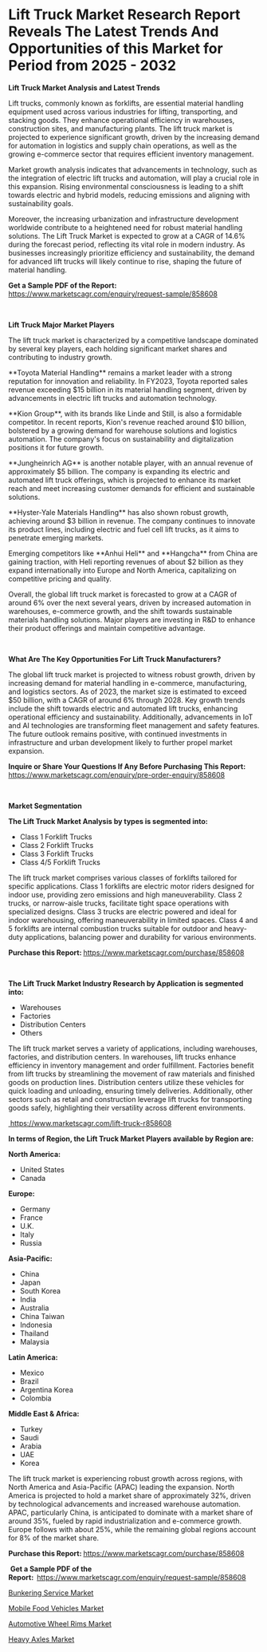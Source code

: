<p><h1>Lift Truck Market Research Report Reveals The Latest Trends And Opportunities of this Market for Period from 2025 - 2032</h1></p><p><strong>Lift Truck Market Analysis and Latest Trends</strong></p>
<p><p>Lift trucks, commonly known as forklifts, are essential material handling equipment used across various industries for lifting, transporting, and stacking goods. They enhance operational efficiency in warehouses, construction sites, and manufacturing plants. The lift truck market is projected to experience significant growth, driven by the increasing demand for automation in logistics and supply chain operations, as well as the growing e-commerce sector that requires efficient inventory management.</p><p>Market growth analysis indicates that advancements in technology, such as the integration of electric lift trucks and automation, will play a crucial role in this expansion. Rising environmental consciousness is leading to a shift towards electric and hybrid models, reducing emissions and aligning with sustainability goals. </p><p>Moreover, the increasing urbanization and infrastructure development worldwide contribute to a heightened need for robust material handling solutions. The Lift Truck Market is expected to grow at a CAGR of 14.6% during the forecast period, reflecting its vital role in modern industry. As businesses increasingly prioritize efficiency and sustainability, the demand for advanced lift trucks will likely continue to rise, shaping the future of material handling.</p></p>
<p><strong>Get a Sample PDF of the Report:&nbsp;</strong> <a href="https://www.marketscagr.com/enquiry/request-sample/858608?utm_campaign=2194&utm_medium=2&utm_source=Github&utm_content=ia&utm_term=30032025&utm_id=lift-truck">https://www.marketscagr.com/enquiry/request-sample/858608</a></p>
<p>&nbsp;</p>
<p><strong>Lift Truck Major Market Players</strong></p>
<p><p>The lift truck market is characterized by a competitive landscape dominated by several key players, each holding significant market shares and contributing to industry growth.</p><p>**Toyota Material Handling** remains a market leader with a strong reputation for innovation and reliability. In FY2023, Toyota reported sales revenue exceeding $15 billion in its material handling segment, driven by advancements in electric lift trucks and automation technology.</p><p>**Kion Group**, with its brands like Linde and Still, is also a formidable competitor. In recent reports, Kion's revenue reached around $10 billion, bolstered by a growing demand for warehouse solutions and logistics automation. The company's focus on sustainability and digitalization positions it for future growth.</p><p>**Jungheinrich AG** is another notable player, with an annual revenue of approximately $5 billion. The company is expanding its electric and automated lift truck offerings, which is projected to enhance its market reach and meet increasing customer demands for efficient and sustainable solutions.</p><p>**Hyster-Yale Materials Handling** has also shown robust growth, achieving around $3 billion in revenue. The company continues to innovate its product lines, including electric and fuel cell lift trucks, as it aims to penetrate emerging markets.</p><p>Emerging competitors like **Anhui Heli** and **Hangcha** from China are gaining traction, with Heli reporting revenues of about $2 billion as they expand internationally into Europe and North America, capitalizing on competitive pricing and quality.</p><p>Overall, the global lift truck market is forecasted to grow at a CAGR of around 6% over the next several years, driven by increased automation in warehouses, e-commerce growth, and the shift towards sustainable materials handling solutions. Major players are investing in R&D to enhance their product offerings and maintain competitive advantage.</p></p>
<p>&nbsp;</p>
<p><strong>What Are The Key Opportunities For Lift Truck Manufacturers?</strong></p>
<p><p>The global lift truck market is projected to witness robust growth, driven by increasing demand for material handling in e-commerce, manufacturing, and logistics sectors. As of 2023, the market size is estimated to exceed $50 billion, with a CAGR of around 6% through 2028. Key growth trends include the shift towards electric and automated lift trucks, enhancing operational efficiency and sustainability. Additionally, advancements in IoT and AI technologies are transforming fleet management and safety features. The future outlook remains positive, with continued investments in infrastructure and urban development likely to further propel market expansion.</p></p>
<p><strong>Inquire or Share Your Questions If Any Before Purchasing This Report:</strong> <a href="https://www.marketscagr.com/enquiry/pre-order-enquiry/858608?utm_campaign=2194&utm_medium=2&utm_source=Github&utm_content=ia&utm_term=30032025&utm_id=lift-truck">https://www.marketscagr.com/enquiry/pre-order-enquiry/858608</a></p>
<p>&nbsp;</p>
<p><strong>Market Segmentation</strong></p>
<p><strong>The Lift Truck Market Analysis by types is segmented into:</strong></p>
<p><ul><li>Class 1 Forklift Trucks</li><li>Class 2 Forklift Trucks</li><li>Class 3 Forklift Trucks</li><li>Class 4/5 Forklift Trucks</li></ul></p>
<p><p>The lift truck market comprises various classes of forklifts tailored for specific applications. Class 1 forklifts are electric motor riders designed for indoor use, providing zero emissions and high maneuverability. Class 2 trucks, or narrow-aisle trucks, facilitate tight space operations with specialized designs. Class 3 trucks are electric powered and ideal for indoor warehousing, offering maneuverability in limited spaces. Class 4 and 5 forklifts are internal combustion trucks suitable for outdoor and heavy-duty applications, balancing power and durability for various environments.</p></p>
<p><strong>Purchase this Report:&nbsp;</strong><a href="https://www.marketscagr.com/purchase/858608?utm_campaign=2194&utm_medium=2&utm_source=Github&utm_content=ia&utm_term=30032025&utm_id=lift-truck">https://www.marketscagr.com/purchase/858608</a></p>
<p>&nbsp;</p>
<p><strong>The Lift Truck Market Industry Research by Application is segmented into:</strong></p>
<p><ul><li>Warehouses</li><li>Factories</li><li>Distribution Centers</li><li>Others</li></ul></p>
<p><p>The lift truck market serves a variety of applications, including warehouses, factories, and distribution centers. In warehouses, lift trucks enhance efficiency in inventory management and order fulfillment. Factories benefit from lift trucks by streamlining the movement of raw materials and finished goods on production lines. Distribution centers utilize these vehicles for quick loading and unloading, ensuring timely deliveries. Additionally, other sectors such as retail and construction leverage lift trucks for transporting goods safely, highlighting their versatility across different environments.</p></p>
<p><a href="https://www.marketscagr.com/lift-truck-r858608?utm_campaign=2194&utm_medium=2&utm_source=Github&utm_content=ia&utm_term=30032025&utm_id=lift-truck">&nbsp;https://www.marketscagr.com/lift-truck-r858608</a></p>
<p><strong>In terms of Region, the Lift Truck Market Players available by Region are:</strong></p>
<p>
    <p> <strong> North America: </strong>
        <ul>
            <li>United States</li>
            <li>Canada</li>
        </ul>
        </p> 
    <p> <strong> Europe: </strong>
        <ul>
            <li>Germany</li>
            <li>France</li>
            <li>U.K.</li>
            <li>Italy</li>
            <li>Russia</li>
        </ul>
        </p> 
    <p> <strong> Asia-Pacific: </strong>
        <ul>
            <li>China</li>
            <li>Japan</li>
            <li>South Korea</li>
            <li>India</li>
            <li>Australia</li>
            <li>China Taiwan</li>
            <li>Indonesia</li>
            <li>Thailand</li>
            <li>Malaysia</li>
        </ul>
        </p> 
    <p> <strong> Latin America: </strong>
        <ul>
            <li>Mexico</li>
            <li>Brazil</li>
            <li>Argentina Korea</li>
            <li>Colombia</li>
        </ul>
        </p> 
    <p> <strong> Middle East & Africa: </strong>
        <ul>
            <li>Turkey</li>
            <li>Saudi</li>
            <li>Arabia</li>
            <li>UAE</li>
            <li>Korea</li>
        </ul>
    </p>
    </p>
<p><p>The lift truck market is experiencing robust growth across regions, with North America and Asia-Pacific (APAC) leading the expansion. North America is projected to hold a market share of approximately 32%, driven by technological advancements and increased warehouse automation. APAC, particularly China, is anticipated to dominate with a market share of around 35%, fueled by rapid industrialization and e-commerce growth. Europe follows with about 25%, while the remaining global regions account for 8% of the market share.</p></p>
<p><strong>Purchase this Report: </strong><a href="https://www.marketscagr.com/purchase/858608?utm_campaign=2194&utm_medium=2&utm_source=Github&utm_content=ia&utm_term=30032025&utm_id=lift-truck">https://www.marketscagr.com/purchase/858608</a></p>
<p>&nbsp;<strong>Get a Sample PDF of the Report:&nbsp;&nbsp;</strong><a href="https://www.marketscagr.com/enquiry/request-sample/858608?utm_campaign=2194&utm_medium=2&utm_source=Github&utm_content=ia&utm_term=30032025&utm_id=lift-truck">https://www.marketscagr.com/enquiry/request-sample/858608</a></p>
<p><strong></strong></p>
<p><p><a href="https://github.com/smarzkathyb6/Market-Research-Report-List-1/blob/main/bunkering-service-market.md?utm_campaign=2194&utm_medium=2&utm_source=Github&utm_content=ia&utm_term=30032025&utm_id=lift-truck">Bunkering Service Market</a></p><p><a href="https://github.com/goickpache1m/Market-Research-Report-List-1/blob/main/mobile-food-vehicles-market.md?utm_campaign=2194&utm_medium=2&utm_source=Github&utm_content=ia&utm_term=30032025&utm_id=lift-truck">Mobile Food Vehicles Market</a></p><p><a href="https://github.com/ChiragRp1/Market-Research-Report-List-7/blob/main/automotive-wheel-rims-market.md?utm_campaign=2194&utm_medium=2&utm_source=Github&utm_content=ia&utm_term=30032025&utm_id=lift-truck">Automotive Wheel Rims Market</a></p><p><a href="https://github.com/gukenneth26571/Market-Research-Report-List-1/blob/main/heavy-axles-market.md?utm_campaign=2194&utm_medium=2&utm_source=Github&utm_content=ia&utm_term=30032025&utm_id=lift-truck">Heavy Axles Market</a></p></p>
